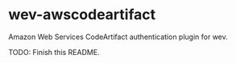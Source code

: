 # wev-awscodeartifact

Amazon Web Services CodeArtifact authentication plugin for wev.

TODO: Finish this README.
